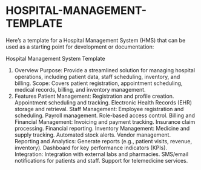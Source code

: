 # HOSPITAL-MANAGEMENT-TEMPLATE


Here’s a template for a Hospital Management System (HMS) that can be used as a starting point for development or documentation:

Hospital Management System Template
1. Overview
Purpose: Provide a streamlined solution for managing hospital operations, including patient data, staff scheduling, inventory, and billing.
Scope: Covers patient registration, appointment scheduling, medical records, billing, and inventory management.
2. Features
Patient Management:
Registration and profile creation.
Appointment scheduling and tracking.
Electronic Health Records (EHR) storage and retrieval.
Staff Management:
Employee registration and scheduling.
Payroll management.
Role-based access control.
Billing and Financial Management:
Invoicing and payment tracking.
Insurance claim processing.
Financial reporting.
Inventory Management:
Medicine and supply tracking.
Automated stock alerts.
Vendor management.
Reporting and Analytics:
Generate reports (e.g., patient visits, revenue, inventory).
Dashboard for key performance indicators (KPIs).
Integration:
Integration with external labs and pharmacies.
SMS/email notifications for patients and staff.
Support for telemedicine services.
